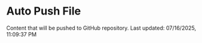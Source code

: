 # Auto Push File

Content that will be pushed to GitHub repository.
Last updated: 07/16/2025, 11:09:37 PM